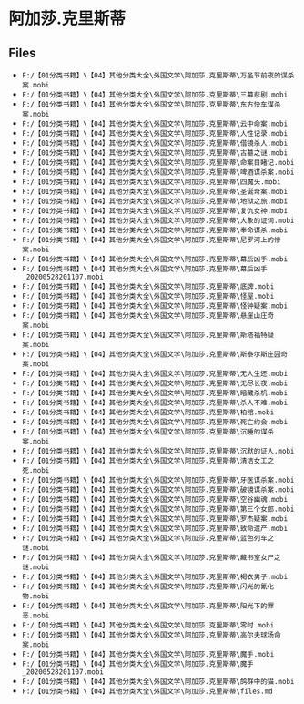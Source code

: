 # 阿加莎.克里斯蒂

## Files

- `F:/【01分类书籍】\【04】其他分类大全\外国文学\阿加莎.克里斯蒂\万圣节前夜的谋杀案.mobi`
- `F:/【01分类书籍】\【04】其他分类大全\外国文学\阿加莎.克里斯蒂\三幕悲剧.mobi`
- `F:/【01分类书籍】\【04】其他分类大全\外国文学\阿加莎.克里斯蒂\东方快车谋杀案.mobi`
- `F:/【01分类书籍】\【04】其他分类大全\外国文学\阿加莎.克里斯蒂\云中命案.mobi`
- `F:/【01分类书籍】\【04】其他分类大全\外国文学\阿加莎.克里斯蒂\人性记录.mobi`
- `F:/【01分类书籍】\【04】其他分类大全\外国文学\阿加莎.克里斯蒂\借镜杀人.mobi`
- `F:/【01分类书籍】\【04】其他分类大全\外国文学\阿加莎.克里斯蒂\古墓之谜.mobi`
- `F:/【01分类书籍】\【04】其他分类大全\外国文学\阿加莎.克里斯蒂\命案目睹记.mobi`
- `F:/【01分类书籍】\【04】其他分类大全\外国文学\阿加莎.克里斯蒂\啤酒谋杀案.mobi`
- `F:/【01分类书籍】\【04】其他分类大全\外国文学\阿加莎.克里斯蒂\四魔头.mobi`
- `F:/【01分类书籍】\【04】其他分类大全\外国文学\阿加莎.克里斯蒂\圣诞奇案.mobi`
- `F:/【01分类书籍】\【04】其他分类大全\外国文学\阿加莎.克里斯蒂\地狱之旅.mobi`
- `F:/【01分类书籍】\【04】其他分类大全\外国文学\阿加莎.克里斯蒂\复仇女神.mobi`
- `F:/【01分类书籍】\【04】其他分类大全\外国文学\阿加莎.克里斯蒂\大象的证词.mobi`
- `F:/【01分类书籍】\【04】其他分类大全\外国文学\阿加莎.克里斯蒂\奉命谋杀.mobi`
- `F:/【01分类书籍】\【04】其他分类大全\外国文学\阿加莎.克里斯蒂\尼罗河上的惨案.mobi`
- `F:/【01分类书籍】\【04】其他分类大全\外国文学\阿加莎.克里斯蒂\幕后凶手.mobi`
- `F:/【01分类书籍】\【04】其他分类大全\外国文学\阿加莎.克里斯蒂\幕后凶手_20200528201107.mobi`
- `F:/【01分类书籍】\【04】其他分类大全\外国文学\阿加莎.克里斯蒂\底牌.mobi`
- `F:/【01分类书籍】\【04】其他分类大全\外国文学\阿加莎.克里斯蒂\怪屋.mobi`
- `F:/【01分类书籍】\【04】其他分类大全\外国文学\阿加莎.克里斯蒂\怪钟疑案.mobi`
- `F:/【01分类书籍】\【04】其他分类大全\外国文学\阿加莎.克里斯蒂\悬崖山庄奇案.mobi`
- `F:/【01分类书籍】\【04】其他分类大全\外国文学\阿加莎.克里斯蒂\斯塔福特疑案.mobi`
- `F:/【01分类书籍】\【04】其他分类大全\外国文学\阿加莎.克里斯蒂\斯泰尔斯庄园奇案.mobi`
- `F:/【01分类书籍】\【04】其他分类大全\外国文学\阿加莎.克里斯蒂\无人生还.mobi`
- `F:/【01分类书籍】\【04】其他分类大全\外国文学\阿加莎.克里斯蒂\无尽长夜.mobi`
- `F:/【01分类书籍】\【04】其他分类大全\外国文学\阿加莎.克里斯蒂\暗藏杀机.mobi`
- `F:/【01分类书籍】\【04】其他分类大全\外国文学\阿加莎.克里斯蒂\杀人不难.mobi`
- `F:/【01分类书籍】\【04】其他分类大全\外国文学\阿加莎.克里斯蒂\柏棺.mobi`
- `F:/【01分类书籍】\【04】其他分类大全\外国文学\阿加莎.克里斯蒂\死亡约会.mobi`
- `F:/【01分类书籍】\【04】其他分类大全\外国文学\阿加莎.克里斯蒂\沉睡的谋杀案.mobi`
- `F:/【01分类书籍】\【04】其他分类大全\外国文学\阿加莎.克里斯蒂\沉默的证人.mobi`
- `F:/【01分类书籍】\【04】其他分类大全\外国文学\阿加莎.克里斯蒂\清洁女工之死.mobi`
- `F:/【01分类书籍】\【04】其他分类大全\外国文学\阿加莎.克里斯蒂\牙医谋杀案.mobi`
- `F:/【01分类书籍】\【04】其他分类大全\外国文学\阿加莎.克里斯蒂\破镜谋杀案.mobi`
- `F:/【01分类书籍】\【04】其他分类大全\外国文学\阿加莎.克里斯蒂\空谷幽魂.mobi`
- `F:/【01分类书籍】\【04】其他分类大全\外国文学\阿加莎.克里斯蒂\第三个女郎.mobi`
- `F:/【01分类书籍】\【04】其他分类大全\外国文学\阿加莎.克里斯蒂\罗杰疑案.mobi`
- `F:/【01分类书籍】\【04】其他分类大全\外国文学\阿加莎.克里斯蒂\致命遗产.mobi`
- `F:/【01分类书籍】\【04】其他分类大全\外国文学\阿加莎.克里斯蒂\蓝色列车之谜.mobi`
- `F:/【01分类书籍】\【04】其他分类大全\外国文学\阿加莎.克里斯蒂\藏书室女尸之谜.mobi`
- `F:/【01分类书籍】\【04】其他分类大全\外国文学\阿加莎.克里斯蒂\褐衣男子.mobi`
- `F:/【01分类书籍】\【04】其他分类大全\外国文学\阿加莎.克里斯蒂\闪光的氰化物.mobi`
- `F:/【01分类书籍】\【04】其他分类大全\外国文学\阿加莎.克里斯蒂\阳光下的罪恶.mobi`
- `F:/【01分类书籍】\【04】其他分类大全\外国文学\阿加莎.克里斯蒂\零时.mobi`
- `F:/【01分类书籍】\【04】其他分类大全\外国文学\阿加莎.克里斯蒂\高尔夫球场命案.mobi`
- `F:/【01分类书籍】\【04】其他分类大全\外国文学\阿加莎.克里斯蒂\魔手.mobi`
- `F:/【01分类书籍】\【04】其他分类大全\外国文学\阿加莎.克里斯蒂\魔手_20200528201107.mobi`
- `F:/【01分类书籍】\【04】其他分类大全\外国文学\阿加莎.克里斯蒂\鸽群中的猫.mobi`
- `F:/【01分类书籍】\【04】其他分类大全\外国文学\阿加莎.克里斯蒂\files.md`
